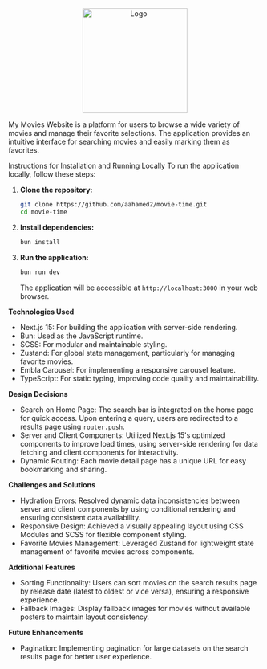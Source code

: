 <div align="center">
    <img width="209" alt="Logo" src="https://github.com/user-attachments/assets/1dda4015-3f2e-44fe-823b-5a5293f3a652" />
   
</div>

My Movies Website is a platform for users to browse a wide variety of movies and manage their favorite selections. The application provides an intuitive interface for searching movies and easily marking them as favorites.

Instructions for Installation and Running Locally
To run the application locally, follow these steps:
1. **Clone the repository:**
   ```bash
   git clone https://github.com/aahamed2/movie-time.git
   cd movie-time
   ```
2. **Install dependencies:**
   ```bash
   bun install
   ```
3. **Run the application:**
   ```bash
   bun run dev
   ```
   The application will be accessible at `http://localhost:3000` in your web browser.

**Technologies Used**
- Next.js 15: For building the application with server-side rendering.
- Bun: Used as the JavaScript runtime.
- SCSS: For modular and maintainable styling.
- Zustand: For global state management, particularly for managing favorite movies.
- Embla Carousel: For implementing a responsive carousel feature.
- TypeScript: For static typing, improving code quality and maintainability.

**Design Decisions**
- Search on Home Page: The search bar is integrated on the home page for quick access. Upon entering a query, users are redirected to a results page using `router.push`.
- Server and Client Components: Utilized Next.js 15's optimized components to improve load times, using server-side rendering for data fetching and client components for interactivity.
- Dynamic Routing: Each movie detail page has a unique URL for easy bookmarking and sharing.

**Challenges and Solutions**
- Hydration Errors: Resolved dynamic data inconsistencies between server and client components by using conditional rendering and ensuring consistent data availability.
- Responsive Design: Achieved a visually appealing layout using CSS Modules and SCSS for flexible component styling.
- Favorite Movies Management: Leveraged Zustand for lightweight state management of favorite movies across components.

**Additional Features**
- Sorting Functionality: Users can sort movies on the search results page by release date (latest to oldest or vice versa), ensuring a responsive experience.
- Fallback Images: Display fallback images for movies without available posters to maintain layout consistency.

**Future Enhancements**
- Pagination: Implementing pagination for large datasets on the search results page for better user experience.
